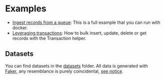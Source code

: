 # Examples

* [Ingest records from a queue](/rabbitmq): This is a full example that you can run with docker.
* [Leveraging transactions](transactions.py): How to bulk insert, update, delete or get records with the Transaction helper.

## Datasets

You can find datasets in the [datasets](/datasets) folder. All data is generated with [Faker](https://pypi.org/project/Faker/0.7.4/), any resemblance is purely coincidental, [see notice](/datasets/README.md).
